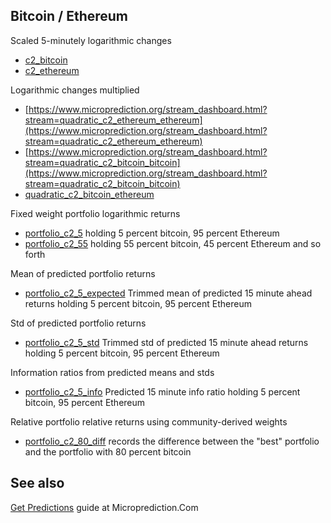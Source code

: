 


## Bitcoin / Ethereum 

Scaled 5-minutely logarithmic changes 
* [c2_bitcoin](https://www.microprediction.org/stream_dashboard.html?stream=c2_bitcoin)
* [c2_ethereum](https://www.microprediction.org/stream_dashboard.html?stream=c2_ethereum)

Logarithmic changes multiplied

* [https://www.microprediction.org/stream_dashboard.html?stream=quadratic_c2_ethereum_ethereum](https://www.microprediction.org/stream_dashboard.html?stream=quadratic_c2_ethereum_ethereum)
* [https://www.microprediction.org/stream_dashboard.html?stream=quadratic_c2_bitcoin_bitcoin](https://www.microprediction.org/stream_dashboard.html?stream=quadratic_c2_bitcoin_bitcoin)
* [quadratic_c2_bitcoin_ethereum](https://www.microprediction.org/stream_dashboard.html?stream=quadratic_c2_bitcoin_ethereum)

Fixed weight portfolio logarithmic returns
* [portfolio_c2_5](https://www.microprediction.org/stream_dashboard.html?stream=portfolio_c2_5) holding 5 percent bitcoin, 95 percent Ethereum
* [portfolio_c2_55](https://www.microprediction.org/stream_dashboard.html?stream=portfolio_c2_55) holding 55 percent bitcoin, 45 percent Ethereum
and so forth

Mean of predicted portfolio returns
* [portfolio_c2_5_expected](https://www.microprediction.org/stream_dashboard.html?stream=portfolio_c2_5_expected) Trimmed mean of predicted 15 minute ahead returns holding 5 percent bitcoin, 95 percent Ethereum

Std of predicted portfolio returns
* [portfolio_c2_5_std](https://www.microprediction.org/stream_dashboard.html?stream=portfolio_c2_5_std) Trimmed std of predicted 15 minute ahead returns holding 5 percent bitcoin, 95 percent Ethereum

Information ratios from predicted means and stds
* [portfolio_c2_5_info](https://www.microprediction.org/stream_dashboard.html?stream=portfolio_c2_5_info) Predicted 15 minute info ratio holding 5 percent bitcoin, 95 percent Ethereum


Relative portfolio relative returns using community-derived weights
* [portfolio_c2_80_diff](https://www.microprediction.org/stream_dashboard.html?stream=portfolio_c2_80_diff) 
records the difference between the "best" portfolio and the portfolio with 80 percent bitcoin



## See also 

[Get Predictions](https://www.microprediction.com/get-predictions) guide at Microprediction.Com

 

